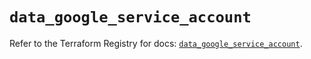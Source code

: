# `data_google_service_account`

Refer to the Terraform Registry for docs: [`data_google_service_account`](https://registry.terraform.io/providers/hashicorp/google/6.23.0/docs/data-sources/service_account).

